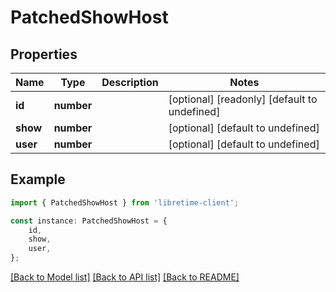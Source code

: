 # PatchedShowHost


## Properties

Name | Type | Description | Notes
------------ | ------------- | ------------- | -------------
**id** | **number** |  | [optional] [readonly] [default to undefined]
**show** | **number** |  | [optional] [default to undefined]
**user** | **number** |  | [optional] [default to undefined]

## Example

```typescript
import { PatchedShowHost } from 'libretime-client';

const instance: PatchedShowHost = {
    id,
    show,
    user,
};
```

[[Back to Model list]](../README.md#documentation-for-models) [[Back to API list]](../README.md#documentation-for-api-endpoints) [[Back to README]](../README.md)

